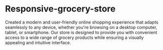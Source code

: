 
<h1>Responsive-grocery-store </h1>
<p>Created a modern and user-friendly online shopping experience that adapts seamlessly to any device, whether you're browsing on a desktop computer, tablet, or smartphone. Our store is designed to provide you with convenient access to a wide range of grocery products while ensuring a visually appealing and intuitive interface.</p>
